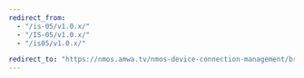 ```yaml
---
redirect_from:
  - "/is-05/v1.0.x/"
  - "/IS-05/v1.0.x/"
  - "/is05/v1.0.x/"

redirect_to: "https://nmos.amwa.tv/nmos-device-connection-management/branches/v1.0.x"
---
```

